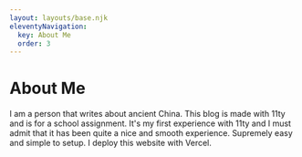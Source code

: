 ```yaml
---
layout: layouts/base.njk
eleventyNavigation:
  key: About Me
  order: 3
---
```


# About Me

I am a person that writes about ancient China. This blog is made with 11ty and is for a school assignment. It's my first experience with 11ty and I must admit that it has been quite a nice and smooth experience. Supremely easy and simple to setup. I deploy this website with Vercel.
